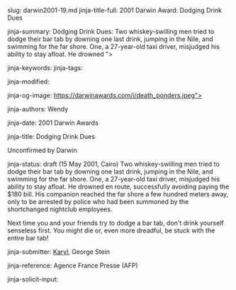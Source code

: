 slug: darwin2001-19.md
jinja-title-full: 2001 Darwin Award: Dodging Drink Dues

jinja-summary: Dodging Drink Dues: Two whiskey-swilling men tried to dodge their bar tab by downing one last drink, jumping in the Nile, and swimming for the far shore. One, a 27-year-old taxi driver, misjudged his ability to stay afloat. He drowned ">

jinja-keywords:
jinja-tags:

jinja-modified:

jinja-og-image: https://darwinawards.com/i/death_ponders.jpeg">

jinja-authors: Wendy

jinja-date: 2001 Darwin Awards


jinja-title: Dodging Drink Dues

Unconfirmed by Darwin

jinja-status: draft
(15 May 2001, Cairo) Two whiskey-swilling men tried to dodge their bar tab by downing one last drink, jumping in the Nile, and swimming for the far shore. One, a 27-year-old taxi driver, misjudged his ability to stay afloat. He drowned en route, successfully avoiding paying the $180 bill. His companion reached the far shore a few hundred meters away, only to be arrested by police who had been summoned by the shortchanged nightclub employees.

Next time you and your friends try to dodge a bar tab, don't drink yourself senseless first. You might die or, even more dreadful, be stuck with the entire bar tab!

<!-- Mohamed Massud, 27, and survivor Abdel Salam -->
<P align=center>
<!--#include virtual="/inc/votebar_viewvoteonly" -->

jinja-submitter: <A HREF="mailto:REMOVE-karyl.taylor@nt.gov.au">Karyl</A>, George Stein

jinja-reference: Agence France Presse (AFP)

jinja-solicit-input:



<!--#include file=nav_2001.html -->


